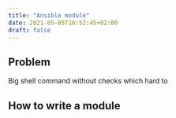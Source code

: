 ```yaml
---
title: "Ansible module"
date: 2021-05-05T16:52:45+02:00
draft: false
---
```

## Problem
Big shell command without checks which hard to 

## How to write a module
